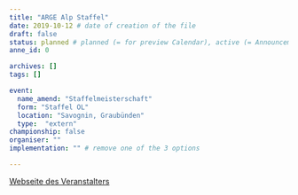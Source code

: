 ```yaml
---
title: "ARGE Alp Staffel"
date: 2019-10-12 # date of creation of the file
draft: false
status: planned # planned (= for preview Calendar), active (= Announcement...), done (=Results...)
anne_id: 0

archives: []
tags: []

event:
  name_amend: "Staffelmeisterschaft"
  form: "Staffel OL"
  location: "Savognin, Graubünden"
  type:  "extern"
championship: false
organiser: ""
implementation: "" # remove one of the 3 options

---
```


[Webseite des Veranstalters](https://www.olg-chur.ch/aktivitaeten/veranstaltungen/argealp2019.html)

